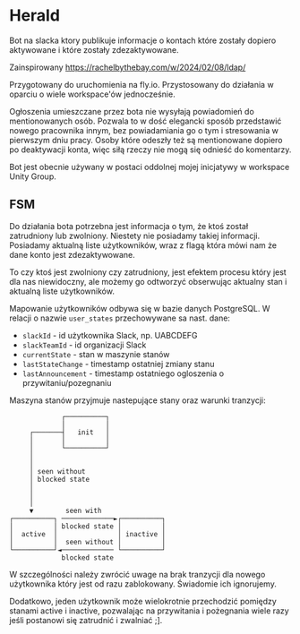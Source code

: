 # Herald

Bot na slacka ktory publikuje informacje o kontach które zostały dopiero aktywowane i które zostały zdezaktywowane.

Zainspirowany https://rachelbythebay.com/w/2024/02/08/ldap/

Przygotowany do uruchomienia na fly.io. Przystosowany do działania w oparciu o wiele workspace'ów jednocześnie.

Ogłoszenia umieszczane przez bota nie wysyłają powiadomień do mentionowanych osób. Pozwala to w dość elegancki sposób przedstawić nowego pracownika innym, bez powiadamiania go o tym i stresowania w pierwszym dniu pracy. Osoby które odeszły też są mentionowane dopiero po deaktywacji konta, więc siłą rzeczy nie mogą się odnieść do komentarzy.

Bot jest obecnie używany w postaci oddolnej mojej inicjatywy w workspace Unity Group.

## FSM

Do działania bota potrzebna jest informacja o tym, że ktoś został zatrudniony lub zwolniony.
Niestety nie posiadamy takiej informacji. Posiadamy aktualną liste użytkowników, wraz z flagą
która mówi nam że dane konto jest zdezaktywowane. 

To czy ktoś jest zwolniony czy zatrudniony, jest efektem procesu który jest dla nas niewidoczny,
ale możemy go odtworzyć obserwując aktualny stan i aktualną liste użytkowników.

Mapowanie użytkowników odbywa się w bazie danych PostgreSQL. W relacji o nazwie `user_states`
przechowywane sa nast. dane:
- `slackId` - id użytkownika Slack, np. UABCDEFG
- `slackTeamId` - id organizacji Slack
- `currentState` - stan w maszynie stanów
- `lastStateChange` - timestamp ostatniej zmiany stanu
- `lastAnnouncement` - timestamp ostatniego ogloszenia o przywitaniu/pozegnaniu

Maszyna stanów przyjmuje nastepujące stany oraz warunki tranzycji:

                 ┌──────────┐              
                 │          │              
         ┌───────┤   init   │              
         │       │          │              
         │       └──────────┘              
         │                                 
         │                                 
         │ seen without                    
         │ blocked state                   
         │                                 
         │                                 
         │                                 
         ▼        seen with                
    ┌──────────┐ ─────────────►┌──────────┐
    │          │ blocked state │          │
    │  active  │               │ inactive │
    │          │  seen without │          │
    └──────────┘◄───────────── └──────────┘
                 blocked state             

W szczególności należy zwrócić uwage na brak tranzycji dla nowego użytkownika który jest od razu zablokowany.
Świadomie ich ignorujemy.

Dodatkowo, jeden użytkownik może wielokrotnie przechodzić pomiędzy stanami active i inactive, pozwalając na
przywitania i pożegnania wiele razy jeśli postanowi się zatrudnić i zwalniać ;].
